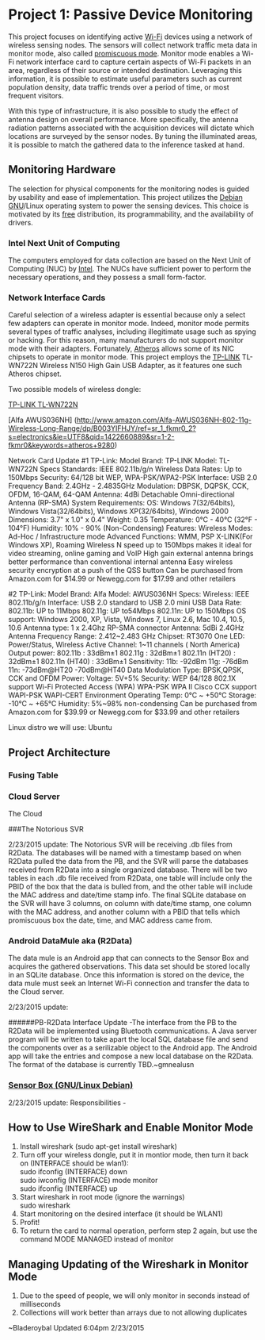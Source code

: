 Project 1: Passive Device Monitoring
====================================

This project focuses on identifying active [Wi-Fi](http://www.wi-fi.org/) devices using a network of wireless sensing nodes.
The sensors will collect network traffic meta data in monitor mode, also called [promiscuous mode](http://en.wikipedia.org/wiki/Promiscuous_mode).
Monitor mode enables a Wi-Fi network interface card to capture certain aspects of Wi-Fi packets in an area, regardless of their source or intended destination.
Leveraging this information, it is possible to estimate useful parameters such as current population density, data traffic trends over a period of time, or most frequent visitors.

With this type of infrastructure, it is also possible to study the effect of antenna design on overall performance.
More specifically, the antenna radiation patterns associated with the acquisition devices will dictate which locations are surveyed by the sensor nodes.
By tuning the illuminated areas, it is possible to match the gathered data to the inference tasked at hand.


Monitoring Hardware
-------------------

The selection for physical components for the monitoring nodes is guided by usability and ease of implementation.
This project utilizes the [Debian](https://www.debian.org/) [GNU](https://www.gnu.org/)/Linux operating system to power the sensing devices.
This choice is motivated by its [free](http://www.fsf.org/) distribution, its programmability, and the availability of drivers.

### Intel Next Unit of Computing

The computers employed for data collection are based on the Next Unit of Computing (NUC) by [Intel](http://www.intel.com/).
The NUCs have sufficient power to perform the necessary operations, and they possess a small form-factor.

### Network Interface Cards

Careful selection of a wireless adapter is essential because only a select few adapters can operate in monitor mode.
Indeed, monitor mode permits several types of traffic analyses, including illegitimate usage such as spying or hacking.
For this reason, many manufacturers do not support monitor mode with their adapters.
Fortunately, [Atheros](http://www.qca.qualcomm.com/) allows some of its NIC chipsets to operate in monitor mode.
This project employs the [TP-LINK](http://www.tp-link.us/) TL-WN722N Wireless N150 High Gain USB Adapter, as it features one such Atheros chipset.

Two possible models of wireless dongle:

[TP-LINK TL-WN722N](http://www.amazon.com/TP-LINK-TL-WN722N-Wireless-Adapter-External/dp/B002SZEOLG/ref=sr_1_1?ie=UTF8&qid=1422659883&sr=8-1&keywords=TP-Link%27s+TL-WN722N&pebp=1422659900492&peasin=B002SZEOLG)

[Alfa AWUS036NH] (http://www.amazon.com/Alfa-AWUS036NH-802-11g-Wireless-Long-Range/dp/B003YIFHJY/ref=sr_1_fkmr0_2?s=electronics&ie=UTF8&qid=1422660889&sr=1-2-fkmr0&keywords=atheros+9280)


Network Card Update
#1
TP-Link:
Model Brand:					TP-LINK
Model:							TL-WN722N
Specs
Standards:					IEEE 802.11b/g/n
Wireless Data Rates:		Up to 150Mbps
Security:						64/128 bit WEP, WPA-PSK/WPA2-PSK
Interface:						USB 2.0
Frequency Band:			2.4GHz - 2.4835GHz
Modulation:					DBPSK, DQPSK, CCK, OFDM, 16-QAM, 64-QAM
Antenna:						4dBi Detachable Omni-directional Antenna (RP-SMA)
System Requirements:	OS: Windows 7(32/64bits), Windows Vista(32/64bits), Windows XP(32/64bits), Windows 2000
Dimensions:					3.7" x 1.0" x 0.4"
Weight:							0.35
Temperature:					0°C - 40°C (32°F - 104°F)
Humidity:						10% - 90% (Non-Condensing)
Features:						Wireless Modes: Ad-Hoc / Infrastructure mode
									Advanced Functions: WMM, PSP X-LINK(For Windows XP), Roaming
									Wireless N speed up to 150Mbps makes it ideal for video streaming, online gaming and VoIP
									High gain external antenna brings better performance than conventional internal antenna
									Easy wireless security encryption at a push of the QSS button
Can be purchased from Amazon.com for $14.99 or Newegg.com for $17.99 and other retailers


#2
TP-Link:
Model Brand:					Alfa
Model:							AWUS036NH
Specs:
Wireless: 						IEEE 802.11b/g/n
Interface:						USB 2.0 standard to USB 2.0 mini USB
Data Rate:					802.11b: UP to 11Mbps
									802.11g: UP to54Mbps
									802.11n: UP to 150Mbps
OS support: 					Windows 2000, XP, Vista, Windows 7, Linux 2.6, Mac 10.4, 10.5, 10.6
Antenna type: 				1 x 2.4Ghz RP-SMA connector
Antenna: 						5dBi 2.4GHz Antenna
Frequency Range: 		2.412~2.483 GHz
Chipset: 						RT3070
One LED: 						Power/Status, Wireless Active
Channel:						1~11 channels ( North America)
Output power:				802.11b : 33dBm±1
									802.11g : 32dBm±1
									802.11n (HT20) : 32dBm±1
									802.11n (HT40) : 33dBm±1
Sensitivity:					11b: -92dBm
									11g: -76dBm
									11n: -73dBm@HT20
									-70dBm@HT40
Data Modulation Type:	BPSK,QPSK, CCK and OFDM
Power: 							Voltage: 5V+5%
Security:						WEP 64/128 802.1X support
									Wi-Fi Protected Access (WPA)
									WPA-PSK
									WPA II
									Cisco CCX support
									WAPI-PSK
									WAPI-CERT Environment
Operating Temp:			0°C ~ +50°C
Storage: 						-10°C ~ +65°C
Humidity: 						5%~98% non-condensing
Can be purchased from Amazon.com for $39.99 or Newegg.com for $33.99 and other retailers

Linux distro we will use: Ubuntu

Project Architecture
--------------------


### Fusing Table


### Cloud Server

The Cloud 

###The Notorious SVR

2/23/2015 update:  The Notorious SVR will be receiving .db files from R2Data.  The databases will be named with a timestamp based on when R2Data pulled the data from the PB, and the SVR will parse the databases received from R2Data into a single organized database.  There will be two tables in each .db file received from R2Data, one table will include only the PBID of the box that the data is bulled from, and the other table will include the MAC address and date/time stamp info.  The final SQLite database on the SVR will have 3 columns, on column with date/time stamp, one column with the MAC address, and another column with a PBID that tells which promiscuous box the date, time, and MAC address came from.


### Android DataMule aka (R2Data)

The data mule is an Android app that can connects to the Sensor Box and acquires the gathered observations.
This data set should be stored locally in an SQLite database.
Once this information is stored on the device, the data mule must seek an Internet Wi-Fi connection and transfer the data to the Cloud server.

2/23/2015 update:

######PB-R2Data Interface Update
-The interface from the PB to the R2Data will be implemented using Bluetooth communications. A Java server program will be written to take apart the local SQL database file and send the components over as a serilizable object to the Android app. The Android app will take the entries and compose a new local database on the R2Data. The format of the database is currently TBD.~gmnealusn



### [Sensor Box (GNU/Linux Debian)](https://github.com/CourseReps/ECEN489-Spring2015/tree/master/Project1/Team2/PromiscuousBox)

2/23/2015 update:
Responsibilities - 


How to Use WireShark and Enable Monitor Mode
--------------------

1. Install wireshark (sudo apt-get install wireshark)
2. Turn off your wireless dongle, put it in montior mode, then turn it back on (INTERFACE should be wlan1):  
    sudo ifconfig (INTERFACE) down  
    sudo iwconfig (INTERFACE) mode monitor  
    sudo ifconfig (INTERFACE) up  
3. Start wireshark in root mode (ignore the warnings)  
    sudo wireshark  
4. Start monitoring on the desired interface (it should be WLAN1)
5. Profit!
6. To return the card to normal operation, perform step 2 again, but use the command MODE MANAGED instead of monitor


Managing Updating of the Wireshark in Monitor Mode
--------------

1. Due to the speed of people, we will only monitor in seconds instead of milliseconds
2. Collections will work better than arrays due to not allowing duplicates

~Bladeroybal Updated 6:04pm 2/23/2015
